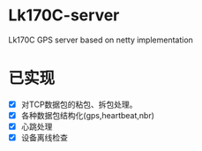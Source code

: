 # Lk170C-server
Lk170C GPS server based on netty implementation

# 已实现 

 - [X] 对TCP数据包的粘包、拆包处理。
 - [X] 各种数据包结构化(gps,heartbeat,nbr)
 - [X] 心跳处理
 - [X] 设备离线检查
